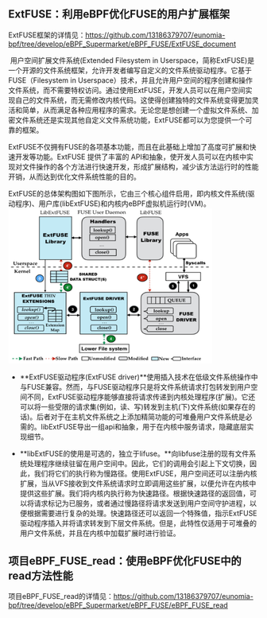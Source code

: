 ## ExtFUSE：利用eBPF优化FUSE的用户扩展框架
ExtFUSE框架的详情见：https://github.com/13186379707/eunomia-bpf/tree/develop/eBPF_Supermarket/eBPF_FUSE/ExtFUSE_document

​		用户空间扩展文件系统(Extended Filesystem in Userspace，简称ExtFUSE)是一个开源的文件系统框架，允许开发者编写自定义的文件系统驱动程序。它基于FUSE（Filesystem in Userspace）技术，并且允许用户空间的程序创建和操作文件系统，而不需要特权访问。通过使用ExtFUSE，开发人员可以在用户空间实现自己的文件系统，而无需修改内核代码。这使得创建独特的文件系统变得更加灵活和简单，从而满足各种应用程序的需求。无论您是想创建一个虚拟文件系统、加密文件系统还是实现其他自定义文件系统功能，ExtFUSE都可以为您提供一个可靠的框架。

​		ExtFUSE不仅拥有FUSE的各项基本功能，而且在此基础上增加了高度可扩展和快速开发等功能。ExtFUSE 提供了丰富的 API和抽象，使开发人员可以在内核中实现对文件操作的各个方法进行快速开发，形成扩展结构，减少该方法运行时的性能开销，从而达到优化文件系统性能的目的。

​		ExtFUSE的总体架构图如下图所示，它由三个核心组件启用，即内核文件系统(驱动程序)、用户库(libExtFUSE)和内核内eBPF虚拟机运行时(VM)。
<img src="photo/1.png" alt="1" style="zoom: 40%;" />

- **ExtFUSE驱动程序(ExtFUSE driver)**使用插入技术在低级文件系统操作中与FUSE兼容。然而，与FUSE驱动程序只是将文件系统请求打包转发到用户空间不同，ExtFUSE驱动程序能够直接将请求传递到内核处理程序(扩展)。它还可以将一些受限的请求集(例如，读、写)转发到主机(下)文件系统(如果存在的话)。后者对于在主机文件系统之上添加精简功能的可堆叠用户文件系统是必需的。libExtFUSE导出一组api和抽象，用于在内核中服务请求，隐藏底层实现细节。

- **libExtFUSE的使用是可选的，独立于lifuse。**向libfuse注册的现有文件系统处理程序继续驻留在用户空间中。因此，它们的调用会引起上下文切换，因此，我们将它们的执行称为慢路径。使用ExtFUSE，用户空间还可以注册内核扩展，当从VFS接收到文件系统请求时立即调用这些扩展，以便允许在内核中提供这些扩展。我们将内核内执行称为快速路径。根据快速路径的返回值，可以将请求标记为已服务，或者通过慢路径将请求发送到用户空间守护进程，以便根据需要进行复杂的处理。快速路径还可以返回一个特殊值，指示ExtFUSE驱动程序插入并将请求转发到下层文件系统。但是，此特性仅适用于可堆叠的用户文件系统，并且在内核中加载扩展时进行验证。

## 项目eBPF_FUSE_read：使用eBPF优化FUSE中的read方法性能

项目eBPF_FUSE_read的详情见：https://github.com/13186379707/eunomia-bpf/tree/develop/eBPF_Supermarket/eBPF_FUSE/eBPF_FUSE_read
